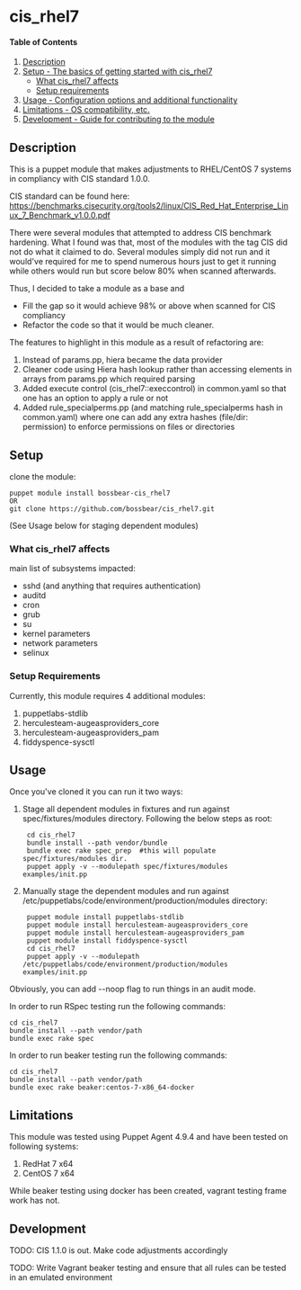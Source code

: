# cis_rhel7

#### Table of Contents

1. [Description](#description)
1. [Setup - The basics of getting started with cis_rhel7](#setup)
    * [What cis_rhel7 affects](#what-cis_rhel7-affects)
    * [Setup requirements](#setup-requirements)
1. [Usage - Configuration options and additional functionality](#usage)
1. [Limitations - OS compatibility, etc.](#limitations)
1. [Development - Guide for contributing to the module](#development)

## Description

This is a puppet module that makes adjustments to RHEL/CentOS 7 systems in compliancy with CIS standard 1.0.0.

CIS standard can be found here:
https://benchmarks.cisecurity.org/tools2/linux/CIS_Red_Hat_Enterprise_Linux_7_Benchmark_v1.0.0.pdf

There were several modules that attempted to address CIS benchmark hardening.  What I found was that, most of the modules with the tag CIS did not do what it claimed to do.  Several modules simply did not run and it would've required for me to spend numerous hours just to get it running while others would run but score below 80% when scanned afterwards.

Thus, I decided to take a module as a base and
* Fill the gap so it would achieve 98% or above when scanned for CIS compliancy
* Refactor the code so that it would be much cleaner.

The features to highlight in this module as a result of refactoring are:
1. Instead of params.pp, hiera became the data provider
2. Cleaner code using Hiera hash lookup rather than accessing elements in arrays from params.pp which required parsing
3. Added execute control (cis_rhel7::execcontrol) in common.yaml so that one has an option to apply a rule or not
4. Added rule_specialperms.pp (and matching rule_specialperms hash in common.yaml) where one can add any extra hashes (file/dir: permission) to enforce permissions on files or directories

## Setup

clone the module:

    puppet module install bossbear-cis_rhel7
    OR
    git clone https://github.com/bossbear/cis_rhel7.git
(See Usage below for staging dependent modules)

### What cis_rhel7 affects

main list of subsystems impacted:
* sshd (and anything that requires authentication)
* auditd
* cron
* grub
* su
* kernel parameters
* network parameters
* selinux

### Setup Requirements

Currently, this module requires 4 additional modules:

1. puppetlabs-stdlib
2. herculesteam-augeasproviders_core
2. herculesteam-augeasproviders_pam
3. fiddyspence-sysctl

## Usage

Once you've cloned it you can run it two ways:

1. Stage all dependent modules in fixtures and run against spec/fixtures/modules directory.  Following the below steps as root:

        cd cis_rhel7
        bundle install --path vendor/bundle
        bundle exec rake spec_prep  #this will populate spec/fixtures/modules dir.
        puppet apply -v --modulepath spec/fixtures/modules examples/init.pp

2. Manually stage the dependent modules and run against /etc/puppetlabs/code/environment/production/modules directory:

        puppet module install puppetlabs-stdlib
        puppet module install herculesteam-augeasproviders_core
        puppet module install herculesteam-augeasproviders_pam
        puppet module install fiddyspence-sysctl
        cd cis_rhel7
        puppet apply -v --modulepath /etc/puppetlabs/code/environment/production/modules examples/init.pp
Obviously, you can add --noop flag to run things in an audit mode.

In order to run RSpec testing run the following commands:
   
    cd cis_rhel7
    bundle install --path vendor/path
    bundle exec rake spec

In order to run beaker testing run the following commands:

    cd cis_rhel7
    bundle install --path vendor/path
    bundle exec rake beaker:centos-7-x86_64-docker

## Limitations

This module was tested using Puppet Agent 4.9.4 and have been tested on following systems:

1. RedHat 7 x64
2. CentOS 7 x64

While beaker testing using docker has been created, vagrant testing frame work has not.


## Development
TODO: CIS 1.1.0 is out.  Make code adjustments accordingly

TODO: Write Vagrant beaker testing and ensure that all rules can be tested in an emulated environment

